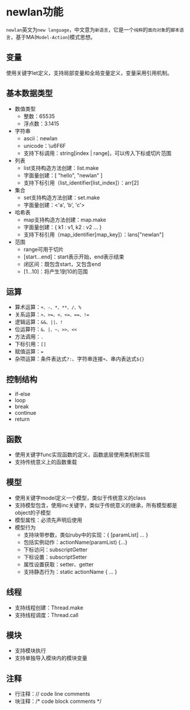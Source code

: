 # newlan功能

`newlan`英文为`new language`，中文意为`新语言`，它是一个`纯粹`的`面向对象`的`脚本语言`，基于MA(`Model-Action`)模式思想。

## 变量

使用关键字let定义，支持局部变量和全局变量定义，变量采用引用机制。

## 基本数据类型

* 数值类型
  - 整数：65535
  - 浮点数：3.1415
* 字符串
  * ascii：newlan
  * unicode：\u6F6F
  * 支持下标调用：string[index | range]，可以传入下标或切片范围
* 列表
  * list支持构造方法创建：list.make
  * 字面量创建：[ "hello", "newlan" ]
  * 支持下标引用（list_identifier[list_index]）：arr[2]
* 集合
  * set支持构造方法创建：set.make
  * 字面量创建：<'a', 'b', 'c'>
* 哈希表
  * map支持构造方法创建：map.make
  * 字面量创建：{ k1 : v1, k2 : v2 … }
  * 支持下标引用（map_identifier[map_key]）：lans["newlan"]
* 范围
  * range可用于切片
  * [start…end]：start表示开始，end表示结束
  * 闭区间：既包含start，又包含end
  * [1…10]：将产生1到10的范围

## 运算

* 算术运算：`+、-、*、**、/、%`
* 关系运算：`>、>=、<、<=、==、!=`
* 逻辑运算：`&&、||、!`
* 位运算符：`&、|、~、>>、<<`
* 方法调用：`.`
* 下标引用：`[]`
* 赋值运算：`=`
* 杂项运算：条件表达式`?:`、字符串连接`+`、串内表达式`${}`

## 控制结构

* if-else
* loop
* break
* continue
* return

## 函数

* 使用关键字func实现函数的定义，函数底层使用类机制实现
* 支持传统意义上的函数重载

## 模型

* 使用关键字model定义一个模型，类似于传统意义的class
* 支持模型包含，使用inc关键字，类似于传统意义的继承，所有模型都是object的子模型
* 模型属性：必须先声明后使用
* 模型行为
  * 支持块带参数，类似ruby中的实现：{ [paramList] … }
  * 包括实例动作：actionName(paramList) {...}
  * 下标访问：subscriptGetter
  * 下标设置：subscriptSetter
  * 属性设置获取：setter、getter
  * 支持静态行为：static actionName { … }


## 线程

- 支持线程创建：Thread.make
- 支持线程调度：Thread.call

## 模块

* 支持模块执行
* 支持单独导入模块内的模块变量

## 注释

* 行注释：// code line comments
* 块注释：/* code block comments */